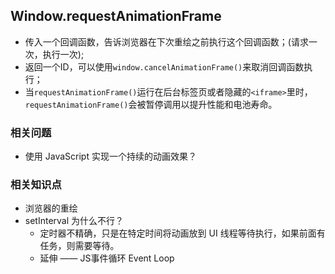 ## Window.requestAnimationFrame

- 传入一个回调函数，告诉浏览器在下次重绘之前执行这个回调函数；(请求一次，执行一次);
- 返回一个ID，可以使用`window.cancelAnimationFrame()`来取消回调函数执行；
- 当`requestAnimationFrame()`运行在后台标签页或者隐藏的`<iframe>`里时，`requestAnimationFrame()`会被暂停调用以提升性能和电池寿命。

### 相关问题
- 使用 JavaScript 实现一个持续的动画效果？

### 相关知识点
- 浏览器的重绘
- setInterval 为什么不行？
  - 定时器不精确，只是在特定时间将动画放到 UI 线程等待执行，如果前面有任务，则需要等待。
  - 延伸 —— JS事件循环 Event Loop


